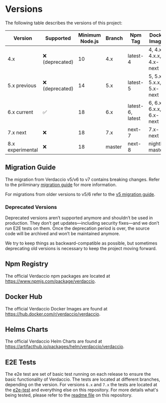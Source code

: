 # Versions

The following table describes the versions of this project:

| Version          | Supported          | Minimum Node.js | Branch | Npm Tag          | Docker Images           | Helm Charts | E2E Tests                                                          |
| ---------------- | ------------------ | --------------- | ------ | ---------------- | ----------------------- | ----------- | ------------------------------------------------------------------ |
| 4.x              | :x: (deprecated)   | 10              | 4.x    | latest-4         | 4, 4.x, 4.x.x, 4.x-next | 3.x         | ❌                                                                 |
| 5.x previous     | :x: (deprecated)   | 14              | 5.x    | latest-5         | 5, 5.x, 5.x.x, 5.x-next | 4.0 - 4.18  | ❌                                                                 |
| 6.x current      | :white_check_mark: | 18              | 6.x    | latest-6, latest | 6, 6.x, 6.x.x, 6.x-next | 4.19 - ...  | [e2e-tests/main](https://github.com/verdaccio/e2e-tests/tree/main) |
| 7.x next         | :x:                | 18              | 7.x    | next-7           | 7.x-next                | n/a         | [e2e-tests/6.x](https://github.com/verdaccio/e2e-tests/tree/6.x)   |
| 8.x experimental | :x:                | 18              | master | next-8           | nightly-master          | n/a         | master branch                                                      |

## Migration Guide

The migration from Verdaccio v5/v6 to v7 contains breaking changes. Refer to the priliminary [migration guide](https://github.com/verdaccio/verdaccio/blob/master/docs/migration-v5-to-v6.md) for more information.

For migrations from older versions to v5/6 refer to the [v5 migration guide](https://verdaccio.org/blog/2021/04/14/verdaccio-5-migration-guide/).

### Deprecated Versions

Deprecated versions aren’t supported anymore and shouldn’t be used in production. They don’t get updates—including security fixes—and we don’t run E2E tests on them.
Once the deprecation period is over, the source code will be archived and won’t be maintained anymore.

We try to keep things as backward-compatible as possible, but sometimes deprecating old versions is necessary to keep the project moving forward.

## Npm Registry

The official Verdaccio npm packages are located at https://www.npmjs.com/package/verdaccio.

## Docker Hub

The official Verdaccio Docker Images are found at https://hub.docker.com/r/verdaccio/verdaccio.

## Helms Charts

The official Verdaccio Helm Charts are found at https://artifacthub.io/packages/helm/verdaccio/verdaccio.

## E2E Tests

The e2e test are set of basic test running on each release to ensure the basic functionality of Verdaccio. The tests are located at
different branches, depending on the version. For versions `6.x` and `7.x` the tests are located at the [e2e-test](https://github.com/verdaccio/e2e-tests) and everything else on this repository.
For more details what's being tested, please refer to the [readme file](https://github.com/verdaccio/verdaccio?tab=readme-ov-file#integration-tests) on this repository.
